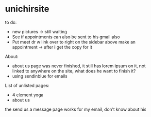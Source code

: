 # unichirsite


to do:
- new pictures -> still waiting
- See if appointments can also be sent to his gmail also
- Put meet dr w link over to right on the sidebar above make an appointment -> after i get the copy for it

About:
- about us page was never finished, it still has lorem ipsum on it, not linked to anywhere on the site, what does he want to finish it?
- using sendinblue for emails


List of unlisted pages:
- 4 element yoga
- about us

the send us a message page works for my email, don't know about his
